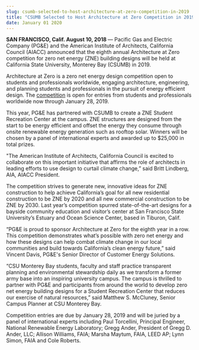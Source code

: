 ```yaml
---
slug: csumb-selected-to-host-architecture-at-zero-competition-in-2019
title: "CSUMB Selected to Host Architecture at Zero Competition in 2019"
date: January 01 2020
---
```


<p><b>SAN FRANCISCO, Calif. August 10, 2018 </b>— Pacific Gas and Electric Company (PG&amp;E) and the American Institute of Architects, California Council (AIACC) announced that the eighth annual Architecture at Zero competition for zero net energy (ZNE) building designs will be held at California State University, Monterey Bay (CSUMB) in 2019.</p><p>Architecture at Zero is a zero net energy design competition open to students and professionals worldwide, engaging architecture, engineering, and planning students and professionals in the pursuit of energy efficient design. The <a href="http://www.architectureatzero.com/">competition</a> is open for entries from students and professionals worldwide now through January 28, 2019.</p><p>This year, PG&amp;E has partnered with CSUMB to create a ZNE Student
Recreation Center at the campus. ZNE
structures are designed from the start to be energy efficient and offset the
energy they consume through onsite renewable energy generation such as rooftop
solar. Winners will be chosen by a panel of international experts and awarded
up to $25,000 in total prizes.</p><p>"The American Institute of Architects, California Council is excited to collaborate on this important initiative that affirms the role of architects in leading efforts to use design to curtail climate change,” said Britt Lindberg, AIA, AIACC President.<i></i></p><p>The competition strives to generate new, innovative ideas for ZNE construction to help achieve California’s goal for all new residential construction to be ZNE by 2020 and all new commercial construction to be ZNE by 2030. Last year’s competition spurred state-of-the-art designs for a bayside community education and visitor’s center at San Francisco State University’s Estuary and Ocean Science Center, based in Tiburon, Calif.</p><p>“PG&amp;E is proud to sponsor Architecture at Zero for the eighth year in a row. This competition demonstrates what’s possible with zero net energy and how these designs can help combat climate change in our local communities and build towards California’s clean energy future,” said Vincent Davis, PG&amp;E's Senior Director of Customer Energy Solutions.<b><i> </i></b></p><p>“CSU Monterey Bay students, faculty and staff practice transparent planning and environmental stewardship daily as we transform a former army base into an inspiring university campus. The campus is thrilled to partner with PG&amp;E and participants from around the world to develop zero net energy building designs for a Student Recreation Center that reduces our exercise of natural resources,” said Matthew S. McCluney, Senior Campus Planner at CSU Monterey Bay.</p><p>Competition entries are due by January 28, 2019 and will be juried by a panel of international experts including Paul Torcellini, Principal Engineer, National Renewable Energy Laboratory; Gregg Ander, President of Gregg D. Ander, LLC; Allison Williams, FAIA; Marsha Maytum, FAIA, LEED AP; Lynn Simon, FAIA and Cole Roberts.</p>

